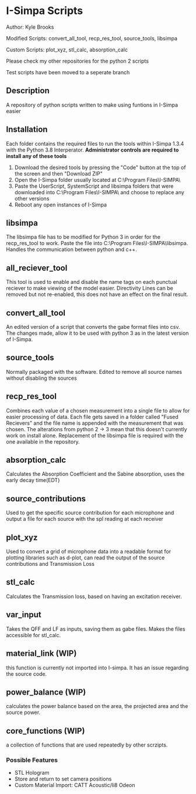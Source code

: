 # I-Simpa Scripts
Author: Kyle Brooks

Modified Scripts: convert_all_tool, recp_res_tool, source_tools, libsimpa

Custom Scripts: plot_xyz, stl_calc, absorption_calc

Please check my other repositories for the python 2 scripts

Test scripts have been moved to a seperate branch
## Description
A repository of python scripts written to make using funtions in I-Simpa easier

## Installation
Each folder contains the required files to run the tools within I-Simpa 1.3.4 with the Python 3.8 Interperator. 
**Administrator controls are required to install any of these tools**

1. Download the desired tools by pressing the "Code" button at the top of the screen and then "Download ZIP"
2. Open the I-Simpa folder usually located at C:\Program Files\I-SIMPA\
3. Paste the UserScript, SystemScript and libsimpa folders that were downloaded into C:\Program Files\I-SIMPA\ and choose to replace any other versions
4. Reboot any open instances of I-Simpa 

## libsimpa
The libsimpa file has to be modified for Python 3 in order for the recp_res_tool to work. Paste the file into C:\Program Files\I-SIMPA\libsimpa. Handles the communication between python and c++.

## all_reciever_tool
This tool is used to enable and disable the name tags on each punctual reciever to make viewing of the model easier.
Directivity Lines can be removed but not re-enabled, this does not have an effect on the final result.

## convert_all_tool
An edited version of a script that converts the gabe format files into csv. The changes made, allow it to be used with python 3 as in the latest version of I-Simpa. 

## source_tools
Normally packaged with the software. Edited to remove all source names without disabling the sources

## recp_res_tool
Combines each value of a chosen measurement into a single file to allow for easier processing of data. Each file gets saved in a folder called "Fused Recievers" and the file name is appended with the measurement that was chosen. The alterations from python 2 -> 3 mean that this doesn't currently work on install alone. Replacement of the libsimpa file is required with the one available in the repository.

## absorption_calc
Calculates the Absorption Coefficient and the Sabine absorption, uses the early decay time(EDT)

## source_contributions
Used to get the specific source contribution for each microphone and output a file for each source with the spl reading at each receiver

## plot_xyz
Used to convert a grid of microphone data into a readable format for plotting libraries such as d-plot, can read the output of the source contributions and Transmission Loss

## stl_calc
Calculates the Transmission loss, based on having an excitation receiver.

## var_input
Takes the QFF and LF as inputs, saving them as gabe files. Makes the files accessible for stl_calc.

## material_link (WIP)
this function is currently not imported into I-simpa. It has an issue regarding the source code.

## power_balance (WIP)
calculates the power balance based on the area, the projected area and the source power.

## core_functions (WIP)
a collection of functions that are used repeatedly by other scrzipts.

### Possible Features
* STL Hologram
* Store and return to set camera positions
* Custom Material Import: CATT Acoustic/li8 Odeon
